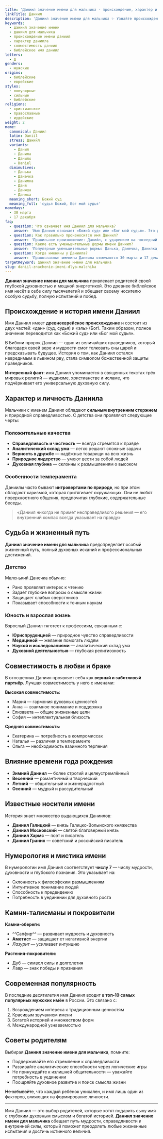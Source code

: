```yaml
---
title: 'Даниил значение имени для мальчика - происхождение, характер и судьба'
linkTitle: Даниил
description: 'Даниил значение имени для мальчика ✨ Узнайте происхождение, характер, совместимость и тайны древнего библейского имени. Полный гид для родителей.'
keywords:
  - даниил значение имени
  - даниил для мальчика
  - происхождение имени даниил
  - характер даниила
  - совместимость даниил
  - библейское имя даниил
letters:
  - д
genders:
  - мужские
origins:
  - библейские
  - еврейские
styles:
  - популярные
  - сильные
  - библейские
religions:
  - христианские
  - православные
  - иудейские
weight: 2
name:
  canonical: Даниил
  latin: Daniil
  stress: Дании́л
  variants:
    - Данил
    - Данила
    - Данило
    - Daniel
  diminutives:
    - Данька
    - Данечка
    - Данилка
    - Даня
    - Данюша
    - Данюха
  meaning_short: Божий суд
  meaning_full: 'судья Божий, Бог мой судья'
namedays:
  - 30 марта
  - 17 декабря
faq:
  - question: Что означает имя Даниил для мальчика?
    answer: 'Имя Даниил означает «Божий суд» или «Бог мой судья». Это древнее библейское имя символизирует справедливость, мудрость и божественную защиту.'
  - question: Как правильно произносится имя Даниил?
    answer: 'Правильное произношение: Дании́л, с ударением на последний слог. В разговорной речи часто используется сокращённая форма Данил.'
  - question: Какие есть уменьшительные формы имени Даниил?
    answer: 'Популярные уменьшительные формы: Данька, Данечка, Данилка, Даня, Данюша. Каждая форма подчёркивает разные оттенки характера ребёнка.'
  - question: Когда именины у Даниила?
    answer: 'Православные именины Даниила отмечаются 30 марта и 17 декабря, в дни памяти святого пророка Даниила.'
targetKeyword: даниил значение имени для мальчика
slug: daniil-znachenie-imeni-dlya-malchika
---
```


**Даниил значение имени для мальчика** привлекает родителей своей глубокой духовностью и мощной энергетикой. Это древнее библейское имя несёт в себе силу тысячелетий и обещает своему носителю особую судьбу, полную испытаний и побед.

## Происхождение и история имени Даниил

Имя Даниил имеет **древнееврейское происхождение** и состоит из двух частей: «дан» (суд, судья) и «эль» (Бог). Таким образом, полное значение переводится как «Божий суд» или «Бог мой судья». 

В Библии пророк Даниил — один из величайших праведников, который благодаря своей вере и мудрости смог толковать сны царей и предсказывать будущее. История о том, как Даниил остался невредимым в львином рву, стала символом божественной защиты праведников.

**Интересный факт**: имя Даниил упоминается в священных текстах трёх мировых религий — иудаизме, христианстве и исламе, что подчёркивает его универсальную духовную силу.

## Характер и личность Даниила

Мальчики с именем Даниил обладают **сильным внутренним стержнем** и природной справедливостью. С детства они проявляют следующие черты:

### Положительные качества

- **Справедливость и честность** — всегда стремятся к правде
- **Аналитический склад ума** — легко решают сложные задачи  
- **Верность в дружбе** — надёжные товарищи на всю жизнь
- **Природное лидерство** — умеют вести за собой людей
- **Духовная глубина** — склонны к размышлениям о высоком

### Особенности темперамента

Даниилы часто бывают **интровертами по природе**, но при этом обладают харизмой, которая притягивает окружающих. Они не любят поверхностного общения, предпочитая глубокие, содержательные беседы.

> «Даниил никогда не примет несправедливого решения — его внутренний компас всегда указывает на правду»

## Судьба и жизненный путь

**Даниил значение имени для мальчика** предопределяет особый жизненный путь, полный духовных исканий и профессиональных достижений.

### Детство

Маленький Данечка обычно:
- Рано проявляет интерес к чтению
- Задаёт глубокие вопросы о смысле жизни
- Защищает слабых сверстников
- Показывает способности к точным наукам

### Юность и взрослая жизнь

Взрослый Даниил тяготеет к профессиям, связанным с:
- **Юриспруденцией** — природное чувство справедливости
- **Медициной** — желание помогать людям
- **Наукой и исследованиями** — аналитический склад ума
- **Духовной деятельностью** — глубокая религиозность

## Совместимость в любви и браке

В отношениях Даниил проявляет себя как **верный и заботливый партнёр**. Лучшая совместимость у него с именами:

**Высокая совместимость:**
- Мария — гармония духовных ценностей
- Анна — взаимное понимание и поддержка  
- Елизавета — общие жизненные цели
- София — интеллектуальная близость

**Средняя совместимость:**
- Екатерина — потребность в компромиссах
- Наталья — различия в темпераменте
- Ольга — необходимость взаимного терпения

## Влияние времени года рождения

- **Зимний Даниил** — более строгий и целеустремлённый
- **Весенний** — романтичный и творческий  
- **Летний** — общительный и жизнерадостный
- **Осенний** — мудрый и рассудительный

## Известные носители имени

История знает множество выдающихся Даниилов:

- **Даниил Галицкий** — князь Галицко-Волынского княжества
- **Даниил Московский** — святой благоверный князь
- **Даниил Хармс** — поэт и писатель
- **Даниил Гранин** — советский и российский писатель

## Нумерология и мистика имени

В нумерологии имя Даниил соответствует **числу 7** — числу мудрости, духовности и глубокого познания. Это указывает на:

- Склонность к философским размышлениям
- Интуитивное понимание людей
- Способность к предвидению
- Потребность в уединении для духовного роста

## Камни-талисманы и покровители

**Камни-обереги:**
- ^^Сапфир^^ — развивает мудрость и духовность
- **Аметист** — защищает от негативной энергии
- *Лазурит* — усиливает интуицию

**Растения-покровители:**
- Дуб — символ силы и долголетия
- Лавр — знак победы и признания

## Современная популярность

В последние десятилетия имя Даниил входит в **топ-10 самых популярных мужских имён** в России. Это связано с:

1. Возрождением интереса к традиционным ценностям
2. Красивым звучанием имени
3. Богатой историей и множеством форм
4. Международной узнаваемостью

## Советы родителям

Выбирая **Даниил значение имени для мальчика**, помните:

- Поддерживайте его стремление к справедливости
- Развивайте аналитические способности через логические игры
- Не принуждайте к излишней общительности — уважайте потребность в уединении
- Поощряйте духовное развитие и поиск смысла жизни

~~Не забывайте~~, что каждый ребёнок уникален, и имя лишь один из факторов, влияющих на формирование личности.

---

Имя Даниил — это выбор родителей, которые хотят подарить сыну имя с глубоким духовным смыслом и богатой историей. **Даниил значение имени для мальчика** обещает путь мудрости, справедливости и внутренней силы, который поможет преодолеть любые жизненные испытания и достичь истинного величия.
